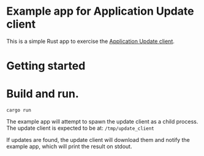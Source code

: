 Example app for Application Update client
=========================================

This is a simple Rust app to exercise the [Application Update client](https://github.com/rhelmer/update-client).

Getting started
===============

# Build and run.
`cargo run`

The example app will attempt to spawn the update client as a child process.
The update client is expected to be at: `/tmp/update_client`

If updates are found, the update client will download them and notify the
example app, which will print the result on stdout.
